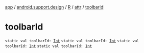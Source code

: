 [app](../../../index.md) / [android.support.design](../../index.md) / [R](../index.md) / [attr](index.md) / [toolbarId](.)

# toolbarId

`static val toolbarId: `[`Int`](https://kotlinlang.org/api/latest/jvm/stdlib/kotlin/-int/index.html)
`static val toolbarId: `[`Int`](https://kotlinlang.org/api/latest/jvm/stdlib/kotlin/-int/index.html)
`static val toolbarId: `[`Int`](https://kotlinlang.org/api/latest/jvm/stdlib/kotlin/-int/index.html)
`static val toolbarId: `[`Int`](https://kotlinlang.org/api/latest/jvm/stdlib/kotlin/-int/index.html)
